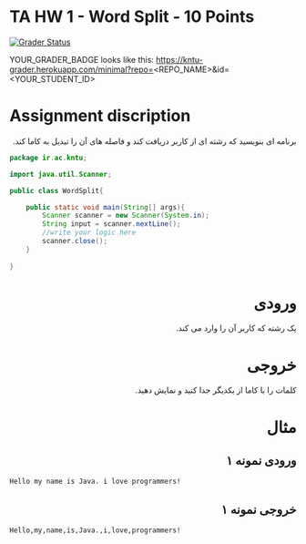 # TA HW 1 - Word Split - 10 Points

[![Grader Status](YOUR_GRADER_BADGE)](YOUR_GRADER_BADGE)

YOUR_GRADER_BADGE looks like this: https://kntu-grader.herokuapp.com/minimal?repo=<REPO_NAME>&id=<YOUR_STUDENT_ID>



# Assignment discription

<div dir="rtl" align="right">
برنامه ای بنویسید که رشته ای از کاربر دریافت کند و فاصله های آن را تبدیل به کاما کند.

<div dir="ltr" align="left">

```java
package ir.ac.kntu;

import java.util.Scanner;

public class WordSplit{

    public static void main(String[] args){
        Scanner scanner = new Scanner(System.in);
        String input = scanner.nextLine();
        //write your logic here
        scanner.close();
    }
    
}
```

</div>

# ورودی
یک رشته که کاربر آن را وارد می کند.
# خروجی
کلمات را با کاما از یکدیگر جدا کنید و نمایش دهید.

# مثال

## ورودی نمونه ۱
<div dir="ltr" align="left">

```
Hello my name is Java. i love programmers!
```
</div>

## خروجی نمونه ۱
<div dir="ltr" align="left">

```
Hello,my,name,is,Java.,i,love,programmers!
```
</div>  
  
  
</div>

